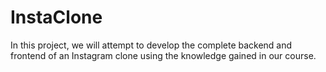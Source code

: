 # InstaClone
In this project, we will attempt to develop the complete backend and frontend of an Instagram clone using the knowledge gained in our course.
